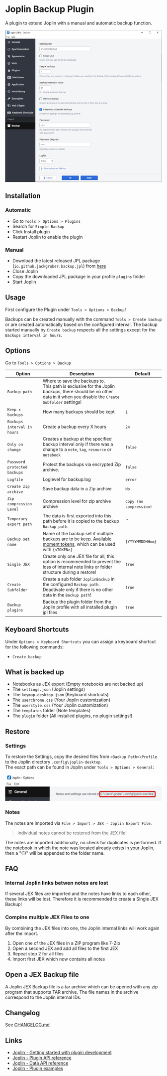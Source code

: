 # Joplin Backup Plugin

A plugin to extend Joplin with a manual and automatic backup function.

<img src=img/main.jpg>

## Installation

### Automatic

- Go to `Tools > Options > Plugins`
- Search for `Simple Backup`
- Click Install plugin
- Restart Joplin to enable the plugin

### Manual

- Download the latest released JPL package (`io.github.jackgruber.backup.jpl`) from [here](https://github.com/JackGruber/joplin-plugin-backup/releases/latest)
- Close Joplin
- Copy the downloaded JPL package in your profile `plugins` folder
- Start Joplin

## Usage

First configure the Plugin under `Tools > Options > Backup`!

Backups can be created manually with the command `Tools > Create backup` or are created automatically based on the configured interval.
The backup started manually by `Create backup` respects all the settings except for the `Backups interval in hours`.

## Options

Go to `Tools > Options > Backup`

| Option                       | Description                                                                                                                                                              | Default                 |
| ---------------------------- | ------------------------------------------------------------------------------------------------------------------------------------------------------------------------ | ----------------------- |
| `Backup path`                | Where to save the backups to. <br>This path is exclusive for the Joplin backups, there should be no other data in it when you disable the `Create Subfolder` settings!   |                         |
| `Keep x backups`             | How many backups should be kept                                                                                                                                          | `1`                     |
| `Backups interval in hours`  | Create a backup every X hours                                                                                                                                            | `24`                    |
| `Only on change`             | Creates a backup at the specified backup interval only if there was a change to a `note`, `tag`, `resource` or `notebook`                                                | `false`                 |
| `Password protected backups` | Protect the backups via encrypted Zip archive.                                                                                                                           | `false`                 |
| `Logfile`                    | Loglevel for backup.log                                                                                                                                                  | `error`                 |
| `Create zip archive`         | Save backup data in a Zip archive                                                                                                                                        | `No`                    |
| `Zip compression Level`      | Compression level for zip archive archive                                                                                                                                | `Copy (no compression)` |
| `Temporary export path`      | The data is first exported into this path before it is copied to the backup `Backup path`.                                                                               | ``                      |
| `Backup set name`            | Name of the backup set if multiple backups are to be keep. [Available moment tokens](https://momentjs.com/docs/#/displaying/format/), which can be used with `{<TOKEN>}` | `{YYYYMMDDHHmm}`        |
| `Single JEX`                 | Create only one JEX file for all, this option is recommended to prevent the loss of internal note links or folder structure during a restore!                            | `true`                  |
| `Create Subfolder`           | Create a sub folder `JoplinBackup` in the configured `Backup path`. Deactivate only if there is no other data in the `Backup path`!                                      | `true`                  |
| `Backup plugins`             | Backup the plugin folder from the Joplin profile with all installed plugin jpl files.                                                                                    | `true`                  |

## Keyboard Shortcuts

Under `Options > Keyboard Shortcuts` you can assign a keyboard shortcut for the following commands:

- `Create backup`

## What is backed up

- Notebooks as JEX export (Empty notebooks are not backed up)
- The `settings.json` (Joplin settings)
- The `keymap-desktop.json` (Keyboard shortcuts)
- The `userchrome.css` (Your Joplin customization)
- The `userstyle.css` (Your Joplin customization)
- The `templates` folder (Note templates)
- The `plugin` folder (All installed plugins, no plugin settings!)

## Restore

### Settings

To restore the Settings, copy the desired files from `<Backup Path>\Profile` to the Joplin directory `.config\joplin-desktop`.  
The exact path can be found in Joplin under `Tools > Options > General`:

<img src=img/joplin_path_in_gui.jpg>

### Notes

The notes are imported via `File > Import > JEX - Joplin Export File`.

> Individual notes cannot be restored from the JEX file!

The notes are imported additionally, no check for duplicates is performed.
If the notebook in which the note was located already exists in your Joplin, then a "(1)" will be appended to the folder name.

## FAQ

### Internal Joplin links betwen notes are lost

If several JEX files are imported and the notes have links to each other, these links will be lost.
Therefore it is recommended to create a Single JEX Backup!

### Compine multiple JEX Files to one

By combining the JEX files into one, the Joplin internal links will work again after the import.

1. Open one of the JEX files in a ZIP program like 7-Zip
2. Open a second JEX and add all files to the first JEX
3. Repeat step 2 for all files
4. Import first JEX which now contains all notes

## Open a JEX Backup file

A Joplin JEX Backup file is a tar archive which can be opened with any zip program that supports TAR archive.
The file names in the archive correspond to the Joplin internal IDs.

## Changelog

See [CHANGELOG.md](CHANGELOG.md)

## Links

- [Joplin - Getting started with plugin development](https://joplinapp.org/api/get_started/plugins/)
- [Joplin - Plugin API reference](https://joplinapp.org/api/references/plugin_api/classes/joplin.html)
- [Joplin - Data API reference](https://joplinapp.org/api/references/rest_api/)
- [Joplin - Plugin examples](https://github.com/laurent22/joplin/tree/dev/packages/app-cli/tests/support/plugins)
